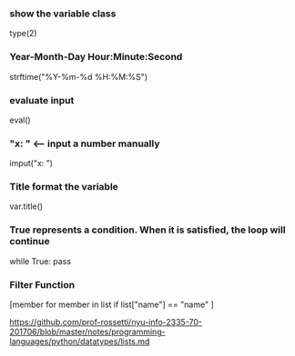 ### show the variable class
type(2)

### Year-Month-Day Hour:Minute:Second
strftime("%Y-%m-%d %H:%M:%S")

### evaluate input
eval()
 
### "x: " <-- input a number manually
imput("x: ")

### Title format the variable
  var.title()

### True represents a condition. When it is satisfied, the loop will continue
while True:
  pass


### Filter Function
[member for member in list if list["name"] == "name" ]

https://github.com/prof-rossetti/nyu-info-2335-70-201706/blob/master/notes/programming-languages/python/datatypes/lists.md